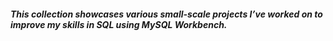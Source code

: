 ##### This collection showcases various small-scale projects I’ve worked on to improve my skills in SQL using MySQL Workbench. 
